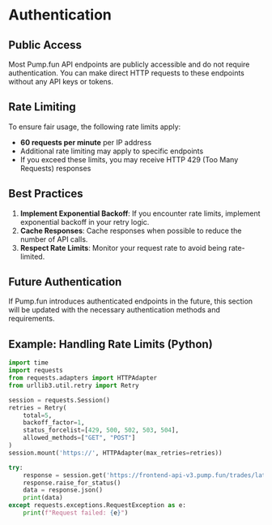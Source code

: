 # Authentication

## Public Access

Most Pump.fun API endpoints are publicly accessible and do not require authentication. You can make direct HTTP requests to these endpoints without any API keys or tokens.

## Rate Limiting

To ensure fair usage, the following rate limits apply:

- **60 requests per minute** per IP address
- Additional rate limiting may apply to specific endpoints
- If you exceed these limits, you may receive HTTP 429 (Too Many Requests) responses

## Best Practices

1. **Implement Exponential Backoff**: If you encounter rate limits, implement exponential backoff in your retry logic.
2. **Cache Responses**: Cache responses when possible to reduce the number of API calls.
3. **Respect Rate Limits**: Monitor your request rate to avoid being rate-limited.

## Future Authentication

If Pump.fun introduces authenticated endpoints in the future, this section will be updated with the necessary authentication methods and requirements.

## Example: Handling Rate Limits (Python)

```python
import time
import requests
from requests.adapters import HTTPAdapter
from urllib3.util.retry import Retry

session = requests.Session()
retries = Retry(
    total=5,
    backoff_factor=1,
    status_forcelist=[429, 500, 502, 503, 504],
    allowed_methods=["GET", "POST"]
)
session.mount('https://', HTTPAdapter(max_retries=retries))

try:
    response = session.get('https://frontend-api-v3.pump.fun/trades/latest')
    response.raise_for_status()
    data = response.json()
    print(data)
except requests.exceptions.RequestException as e:
    print(f"Request failed: {e}")
```
